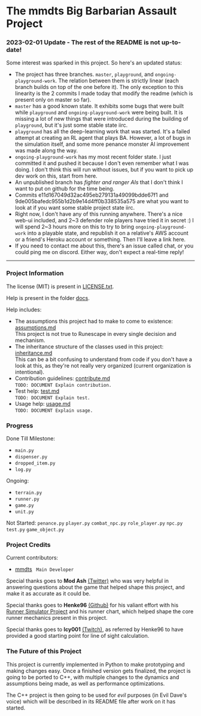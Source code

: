 # The mmdts Big Barbarian Assault Project

### 2023-02-01 Update - The rest of the README is not up-to-date!

Some interest was sparked in this project. So here's an updated status:

* The project has three branches. `master`, `playground`, and `ongoing-playground-work`. The relation between them is strictly linear (each branch builds on top of the one before it). The only exception to this linearity is the 2 commits I made today that modify the readme (which is present only on master so far).
* `master` has a good known state. It exhibits some bugs that were built while `playground` and `ongoing-playground-work` were being built. It is missing a lot of new things that were introduced during the building of `playground`, but it's just some stable state iirc.
* `playground` has all the deep-learning work that was started. It's a failed attempt at creating an RL agent that plays BA. However, a lot of bugs in the simulation itself, and some more penance monster AI improvement was made along the way.
* `ongoing-playground-work` has my most recent folder state. I just committed it and pushed it because I don't even remember what I was doing. I don't think this will run without issues, but if you want to pick up dev work on this, start from here.
* An unpublished branch has _fighter and ranger AIs_ that I don't think I want to put on github for the time being.
* Commits e11d167049d32ac495eb279131a49099bdde67f1 and 9de005bafedc955b1d2b9e14d4ff0b338535a575 are what you want to look at if you want some stable project state iirc.
* Right now, I don't have any of this running anywhere. There's a nice web-ui included, and 2\~3 defender role players have tried it in secret :) I will spend 2\~3 hours more on this to try to bring `ongoing-playground-work` into a playable state, and republish it on a relative's AWS account or a friend's Heroku account or something. Then I'll leave a link here.
* If you need to contact me about this, there's an issue called chat, or you could ping me on discord. Either way, don't expect a real-time reply!

---

### Project Information

The license (MIT) is present in [LICENSE.txt](./LICENSE.txt).

Help is present in the folder [docs](./docs).

Help includes:
* The assumptions this project had to make to come to existence: [assumptions.md](./docs/assumptions.md)<br>
  This project is not true to Runescape in every single decision and mechanism.
* The inheritance structure of the classes used in this project: [inheritance.md](./docs/inheritance.md)<br>
  This can be a bit confusing to understand from code if you don't have a look at this, as they're not really
  very organized (current organization is intentional).
* Contribution guidelines: [contribute.md](./docs/contribute.md)<br>
  `TODO: DOCUMENT Explain contribution.`
* Test help: [test.md](./docs/test.md)<br>
  `TODO: DOCUMENT Explain test.`
* Usage help: [usage.md](./docs/usage.md)<br>
  `TODO: DOCUMENT Explain usage.`

### Progress
Done Till Milestone:
* `main.py`
* `dispenser.py`
* `dropped_item.py`
* `log.py`

Ongoing:
* `terrain.py`
* `runner.py`
* `game.py`
* `unit.py`

Not Started:
`penance.py`
`player.py`
`combat_npc.py`
`role_player.py`
`npc.py`
`test.py`
`game_object.py`

### Project Credits

Current contributors:
* [mmdts](https://github.com/mmdts) ` Main Developer`

Special thanks goes to **Mod Ash** [(Twitter)](https://twitter.com/JagexAsh) who was very helpful in answering
questions about the game that helped shape this project, and make it as accurate as it could be.

Special thanks goes to **Henke96** [(Github)](https://github.com/henke96)  for his valiant effort with his 
[Runner Simulator Project](https://github.com/henke96/BaSim) and his runner chart, which helped shape the
core runner mechanics present in this project.

Special thanks goes to **Icy001** [(Twitch)](https://www.twitch.tv/icy001), as referred by Henke96 to have provided
a good starting point for line of sight calculation.

### The Future of this Project

This project is currently implemented in Python to make prototyping and making changes easy.
Once a finished version gets finalized, the project is going to be ported to C++, with multiple
changes to the dynamics and assumptions being made, as well as performance optimizations.

The C++ project is then going to be used for *evil* purposes (in Evil Dave's voice) which will be
described in its README file after work on it has started.
